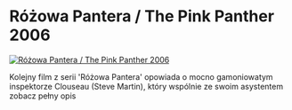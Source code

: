 Różowa Pantera / The Pink Panther 2006 
=============
[![Różowa Pantera / The Pink Panther 2006 ](http://vidos.pl/images/player.gif)](http://vidos.pl/rozowa-pantera-the-pink-panther-2006)

 Kolejny film z serii 'Różowa Pantera' opowiada o mocno gamoniowatym inspektorze Clouseau (Steve Martin), który wspólnie ze swoim asystentem zobacz pełny opis
